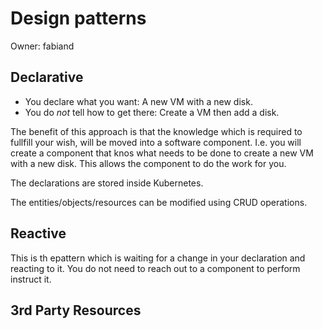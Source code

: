 # Design patterns

Owner: fabiand

## Declarative

- You declare what you want: A new VM with a new disk.
- You do _not_ tell how to get there: Create a VM then add a disk.

The benefit of this approach is that the knowledge which is required to fullfill your wish, will be moved into a software component. I.e. you will create a component that knos what needs to be done to create a new VM with a new disk.
This allows the component to do the work for you.

The declarations are stored inside Kubernetes.

The entities/objects/resources can be modified using CRUD operations.

## Reactive

This is th epattern which is waiting for a change in your declaration and reacting to it.
You do not need to reach out to a component to perform instruct it.

## 3rd Party Resources

[//]: # (Reference Links)
   [k8sprinciples]: https://github.com/kubernetes/community/blob/master/contributors/design-proposals/principles.md
   [k8sarch]: https://github.com/kubernetes/community/blob/master/contributors/design-proposals/architecture.md
   [k8swatch]: https://github.com/kubernetes/community/blob/master/contributors/design-proposals/apiserver-watch.md

